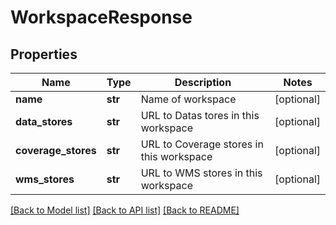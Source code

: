# WorkspaceResponse

## Properties
Name | Type | Description | Notes
------------ | ------------- | ------------- | -------------
**name** | **str** | Name of workspace | [optional] 
**data_stores** | **str** | URL to Datas tores in this workspace | [optional] 
**coverage_stores** | **str** | URL to Coverage stores in this workspace | [optional] 
**wms_stores** | **str** | URL to WMS stores in this workspace | [optional] 

[[Back to Model list]](../README.md#documentation-for-models) [[Back to API list]](../README.md#documentation-for-api-endpoints) [[Back to README]](../README.md)

